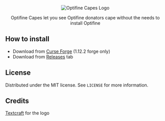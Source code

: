 <div align="center">

![Optifine Capes Logo](src/main/resources/assets/optifinecapes/textures/logo.png)

Optifine Capes let you see Optifine donators cape without the needs to install Optifine

</div>

## How to install

- Download from [Curse Forge](https://www.curseforge.com/minecraft/mc-mods/optifine-capes) (1.12.2 forge only)
- Download from [Releases](https://github.com/Nearata/OptifineCapes/releases) tab

## License

Distributed under the MIT license. See ```LICENSE``` for more information.

## Credits

[Textcraft](https://textcraft.net/) for the logo
